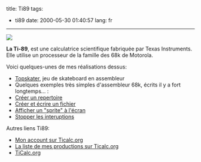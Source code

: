 title: Ti89
tags:
- ti89
date: 2000-05-30 01:40:57
lang: fr
---

![](ti89.gif)

**La Ti-89**, est une calculatrice scientifique fabriquée par Texas Instruments. Elle utilise un processeur de la famille des 68k de Motorola.

Voici quelques-unes de mes réalisations dessus:

*   [Topskater](/2000/05/29/Topskater-sur-Ti89/), jeu de skateboard en assembleur
*   Quelques exemples très simples d'assembleur 68k, écrits il y a fort longtemps... :
  *   [Créer un repertoire](createfolder.asm)
  *   [Créer et écrire un fichier](createwritefile.asm)
  *   [Afficher un "sprite" à l'écran](putsprite.asm)
  *   [Stopper les interuptions](stopint.asm)

Autres liens Ti89:

 * [Mon account sur Ticalc.org](http://www.ticalc.org/cgi-bin/acct-view.cgi?userid=7338)
 * [La liste de mes productions sur Ticalc.org](http://www.ticalc.org/archives/files/authors/28/2843.html)
 * [TiCalc.org](http://www.ticalc.org/)
